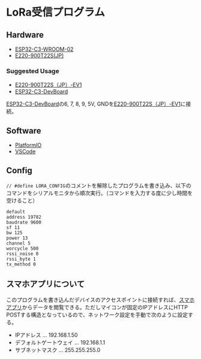 # LoRa受信プログラム

## Hardware

* [ESP32-C3-WROOM-02](https://akizukidenshi.com/catalog/g/g117493/)
* [E220-900T22S(JP)](https://dragon-torch.tech/rf-modules/lora/e220-900t22s-jp)

### Suggested Usage

* [E220-900T22S（JP）-EV1](https://dragon-torch.tech/rf-modules/lora/e220-900t22s-jp-ev1)
* [ESP32-C3-DevBoard](https://github.com/21km43/ESP32-C3-DevBoard)

[ESP32-C3-DevBoard](https://github.com/21km43/ESP32-C3-DevBoard)の6, 7, 8, 9, 5V, GNDを[E220-900T22S（JP）-EV1](https://dragon-torch.tech/rf-modules/lora/e220-900t22s-jp-ev1)に接続。

## Software

* [PlatformIO](https://platformio.org)
* [VSCode](https://code.visualstudio.com)

## Config

`// #define LORA_CONFIG`のコメントを解除したプログラムを書き込み、以下のコマンドをシリアルモニタから順次実行。（コマンドを入力する度に少し時間を空けること）

```
default
address 19782
baudrate 9600
sf 11
bw 125
power 13
channel 5
worcycle 500
rssi_noise 0
rssi_byte 1
tx_method 0
```

## スマホアプリについて

このプログラムを書き込んだデバイスのアクセスポイントに接続すれば、[スマホアプリ](https://github.com/WASA-EET/EET23)からデータを閲覧できる。ただしマイコンが固定のIPアドレスにHTTP POSTする構造となっているので、ネットワーク設定を手動で次のように設定する。

* IPアドレス ... 192.168.1.50
* デフォルトゲートウェイ ... 192.168.1.1
* サブネットマスク ... 255.255.255.0

